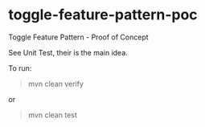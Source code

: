 # toggle-feature-pattern-poc
Toggle Feature Pattern - Proof of Concept

See Unit Test, their is the main idea.

To run:

> mvn clean verify 

or

> mvn clean test
